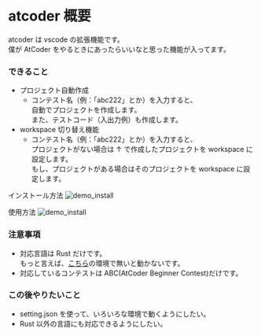 # atcoder 概要

atcoder は vscode の拡張機能です。  
僕が AtCoder をやるときにあったらいいなと思った機能が入ってます。

### できること

- プロジェクト自動作成
  - コンテスト名（例：「abc222」とか）を入力すると、  
    自動でプロジェクトを作成します。  
    また、テストコード（入出力例）も作成します。
- workspace 切り替え機能
  - コンテスト名（例：「abc222」とか）を入力すると、  
    プロジェクトがない場合は ↑ で作成したプロジェクトを workspace に設定します。  
    もし、プロジェクトがある場合はそのプロジェクトを workspace に設定します。

インストール方法
![demo_install](https://raw.github.com/wiki/magurouhiru/vscode-extension-atcoder/images/atcoder_extension_install.gif)

使用方法
![demo_install](https://raw.github.com/wiki/magurouhiru/vscode-extension-atcoder/images/atcoder_extension_how.gif)

### 注意事項

- 対応言語は Rust だけです。  
  もっと言えば、[こちら](https://github.com/magurouhiru/vscode-atcoder-rust)の環境で無いと動かないです。
- 対応しているコンテストは ABC(AtCoder Beginner Contest)だけです。

### この後やりたいこと

- setting.json を使って、いろいろな環境で動くようにしたい。
- Rust 以外の言語にも対応できるようにしたい。
